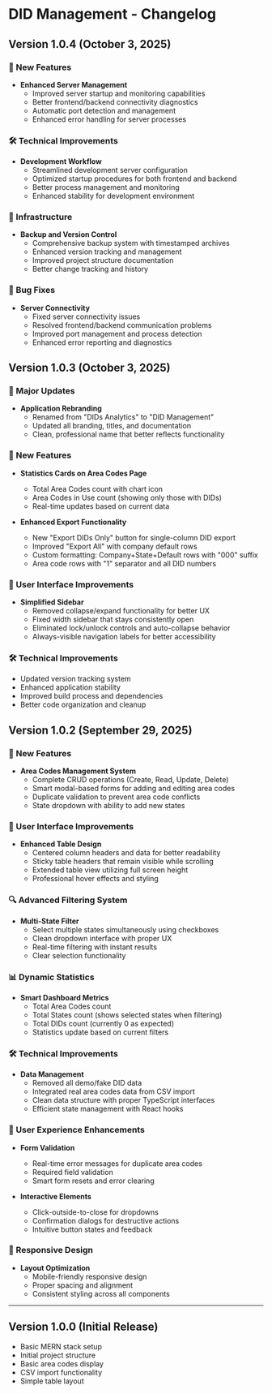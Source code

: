 # DID Management - Changelog

## Version 1.0.4 (October 3, 2025)

### 🚀 New Features
- **Enhanced Server Management**
  - Improved server startup and monitoring capabilities
  - Better frontend/backend connectivity diagnostics
  - Automatic port detection and management
  - Enhanced error handling for server processes

### 🛠️ Technical Improvements
- **Development Workflow**
  - Streamlined development server configuration
  - Optimized startup procedures for both frontend and backend
  - Better process management and monitoring
  - Enhanced stability for development environment

### 🔧 Infrastructure
- **Backup and Version Control**
  - Comprehensive backup system with timestamped archives
  - Enhanced version tracking and management
  - Improved project structure documentation
  - Better change tracking and history

### 🐛 Bug Fixes
- **Server Connectivity**
  - Fixed server connectivity issues
  - Resolved frontend/backend communication problems
  - Improved port management and process detection
  - Enhanced error reporting and diagnostics

## Version 1.0.3 (October 3, 2025)

### 🎯 Major Updates
- **Application Rebranding**
  - Renamed from "DIDs Analytics" to "DID Management"
  - Updated all branding, titles, and documentation
  - Clean, professional name that better reflects functionality

### 🚀 New Features
- **Statistics Cards on Area Codes Page**
  - Total Area Codes count with chart icon
  - Area Codes in Use count (showing only those with DIDs)
  - Real-time updates based on current data

- **Enhanced Export Functionality**
  - New "Export DIDs Only" button for single-column DID export
  - Improved "Export All" with company default rows
  - Custom formatting: Company+State+Default rows with "000" suffix
  - Area code rows with "1" separator and all DID numbers

### 🎨 User Interface Improvements
- **Simplified Sidebar**
  - Removed collapse/expand functionality for better UX
  - Fixed width sidebar that stays consistently open
  - Eliminated lock/unlock controls and auto-collapse behavior
  - Always-visible navigation labels for better accessibility

### 🛠️ Technical Improvements
- Updated version tracking system
- Enhanced application stability
- Improved build process and dependencies
- Better code organization and cleanup

## Version 1.0.2 (September 29, 2025)

### 🚀 New Features
- **Area Codes Management System**
  - Complete CRUD operations (Create, Read, Update, Delete)
  - Smart modal-based forms for adding and editing area codes
  - Duplicate validation to prevent area code conflicts
  - State dropdown with ability to add new states

### 🎨 User Interface Improvements
- **Enhanced Table Design**
  - Centered column headers and data for better readability
  - Sticky table headers that remain visible while scrolling
  - Extended table view utilizing full screen height
  - Professional hover effects and styling

### 🔍 Advanced Filtering System
- **Multi-State Filter**
  - Select multiple states simultaneously using checkboxes
  - Clean dropdown interface with proper UX
  - Real-time filtering with instant results
  - Clear selection functionality

### 📊 Dynamic Statistics
- **Smart Dashboard Metrics**
  - Total Area Codes count
  - Total States count (shows selected states when filtering)
  - Total DIDs count (currently 0 as expected)
  - Statistics update based on current filters

### 🛠️ Technical Improvements
- **Data Management**
  - Removed all demo/fake DID data
  - Integrated real area codes data from CSV import
  - Clean data structure with proper TypeScript interfaces
  - Efficient state management with React hooks

### 🎯 User Experience Enhancements
- **Form Validation**
  - Real-time error messages for duplicate area codes
  - Required field validation
  - Smart form resets and error clearing

- **Interactive Elements**
  - Click-outside-to-close for dropdowns
  - Confirmation dialogs for destructive actions
  - Intuitive button states and feedback

### 📱 Responsive Design
- **Layout Optimization**
  - Mobile-friendly responsive design
  - Proper spacing and alignment
  - Consistent styling across all components

---

## Version 1.0.0 (Initial Release)
- Basic MERN stack setup
- Initial project structure
- Basic area codes display
- CSV import functionality
- Simple table layout